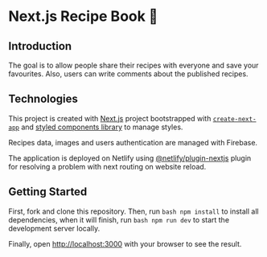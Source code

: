 # Next.js Recipe Book 🍜

## Introduction

The goal is to allow people share their recipes with everyone and save your favourites. Also, users can write comments about the published recipes.

## Technologies

This project is created with [Next.js](https://nextjs.org/) project bootstrapped with [`create-next-app`](https://github.com/vercel/next.js/tree/canary/packages/create-next-app) and [styled components library](https://styled-components.com/) to manage styles.

Recipes data, images and users authentication are managed with Firebase.

The application is deployed on Netlify using [@netlify/plugin-nextjs](https://github.com/netlify/netlify-plugin-nextjs#installation-and-configuration) plugin for resolving a problem with next routing on website reload.

## Getting Started

First, fork and clone this repository. Then, run `bash npm install` to install all dependencies, when it will finish, run `bash npm run dev` to start the development server locally.

Finally, open [http://localhost:3000](http://localhost:3000) with your browser to see the result.

